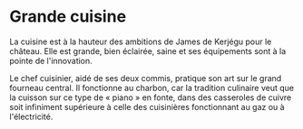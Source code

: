 # Grande cuisine

La cuisine est à la hauteur des ambitions de James de Kerjégu pour le château. Elle est grande, bien éclairée, saine et ses équipements sont à la pointe de l'innovation.

Le chef cuisinier, aidé de ses deux commis, pratique son art sur le grand fourneau central. Il fonctionne au charbon, car la tradition culinaire veut que la cuisson sur ce type de « piano » en fonte, dans des casseroles de cuivre soit infiniment supérieure à celle des cuisinières fonctionnant au gaz ou à l'électricité.
